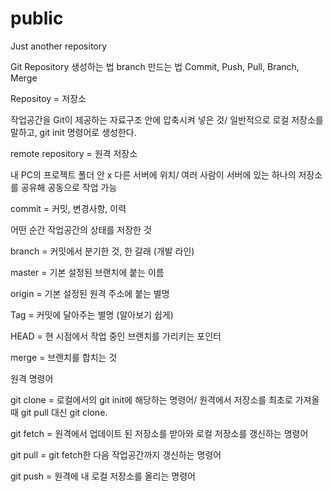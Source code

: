 # public
Just another repository

Git
Repository 생성하는 법
branch 만드는 법
Commit, Push, Pull, Branch, Merge

Repositoy = 저장소

작업공간을 Git이 제공하는 자료구조 안에 압축시켜 넣은 것/
일반적으로 로컬 저장소를 말하고, git init 명령어로 생성한다. 

remote repository = 원격 저장소

내 PC의 프로젝트 폴더 안 x 다른 서버에 위치/
여러 사람이 서버에 있는 하나의 저장소를 공유해 공동으로 작업 가능

commit = 커밋, 변경사항, 이력

어떤 순간 작업공간의 상태를 저장한 것

branch = 커밋에서 분기한 것, 한 갈래 (개발 라인)

master = 기본 설정된 브랜치에 붙는 이름

origin = 기본 설정된 원격 주소에 붙는 별명

Tag = 커밋에 달아주는 별명 (알아보기 쉽게)

HEAD = 현 시점에서 작업 중인 브랜치를 가리키는 포인터

merge = 브랜치를 합치는 것


원격 명령어

git clone = 로컬에서의 git init에 해당하는 명령어/
원격에서 저장소를 최초로 가져올 때 git pull 대신 git clone.

git fetch = 원격에서 업데이트 된 저장소를 받아와 로컬 저장소를 갱신하는 명령어

git pull = git fetch한 다음 작업공간까지 갱신하는 명령어

git push = 원격에 내 로컬 저장소를 올리는 명령어
